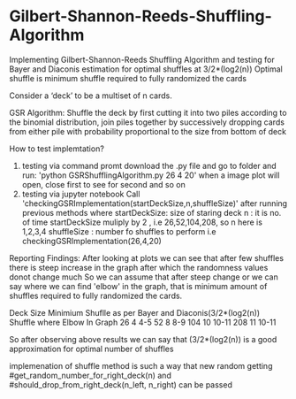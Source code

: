 # Gilbert-Shannon-Reeds-Shuffling-Algorithm
Implementing Gilbert-Shannon-Reeds Shuffling Algorithm and testing for Bayer and Diaconis estimation for optimal shuffles at 3/2*(log2(n))
Optimal shuffle is minimum shuffle required to fully randomized the cards

Consider a ‘deck’ to be a multiset of n cards. 
  
GSR Algorithm:
  Shuffle the deck by first cutting it into two piles according to the binomial distribution,
  join piles together by successively dropping cards from either pile with probability proportional to the size from bottom of deck
  
How to test implemtation?
  1. testing via command promt
      download the .py file and go to folder and run:
        'python GSRShufflingAlgorithm.py 26 4 20'
        when a image plot will open, close first to see for second and so on
  2. testing via jupyter notebook
         Call 'checkingGSRImplementation(startDeckSize,n,shuffleSize)' after running previous methods
              where startDeckSize: size of staring deck
                n            : it is no. of time startDeckSize muliply by 2 , i.e 26,52,104,208, so n here is 1,2,3,4
                shuffleSize  : number fo shuffles to perform
             i.e checkingGSRImplementation(26,4,20)
  
  
Reporting Findings:
  After looking at plots we can see that after few shuffles there is steep increase in the graph after which the randomness values donot change much
  So we can assume that after steep change or we can say where we can find 'elbow' in the graph, that is minimum amount of shuffles required to fully randomized the   cards.
  
  Deck Size         Minimium Shuflle as per Bayer and Diaconis(3/2*(log2(n))        Shuffle where Elbow In Graph
  26                4                                                               4-5
  52                8                                                               8-9 
  104               10                                                              10-11
  208               11                                                              10-11
  
  So after observing above results we can say that (3/2*(log2(n)) is a good approximation for optimal number of shuffles
  
  implemenation of shuffle method is such a way that new random getting #get_random_number_for_right_deck(n) and #should_drop_from_right_deck(n_left, n_right) can   be passed
